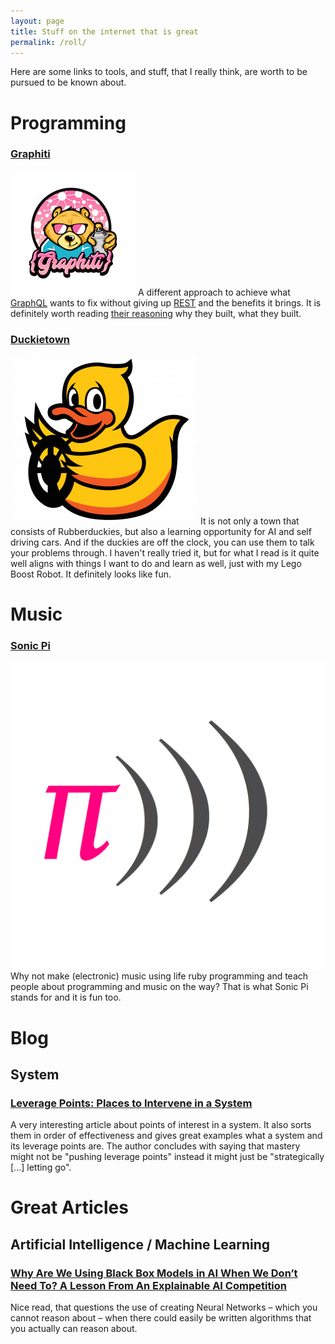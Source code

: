 ```yaml
---
layout: page
title: Stuff on the internet that is great
permalink: /roll/
---
```


Here are some links to tools, and stuff, that I really think, are worth to be pursued to be known about.

# Programming

### [Graphiti][graphiti]

![Graphiti Logo](/images/roll/graphiti.png#thumbnail)
A different approach to achieve what [GraphQL](https://graphql.org/) wants to fix without giving up [REST](https://restfulapi.net/) and the benefits it brings. It is definitely worth reading [their reasoning][graphiti] why they built, what they built.

[graphiti]: https://www.graphiti.dev/guides/why

### [Duckietown](https://www.duckietown.org)

![Duckietown Logo](/images/roll/duckietown.png#thumbnail)
It is not only a town that consists of Rubberduckies, but also a learning opportunity for AI and self driving cars. And if the duckies are off the clock, you can use them to talk your problems through. I haven't really tried it, but for what I read is it quite well aligns with things I want to do and learn as well, just with my Lego Boost Robot. It definitely looks like fun.

# Music

### [Sonic Pi](https://sonic-pi.net/)

![Sonic Pi Logo](/images/roll/sonicpi.png#thumbnail)
Why not make (electronic) music using life ruby programming and teach people about programming and music on the way? That is what Sonic Pi stands for and it is fun too.

# Blog

## System

### [Leverage Points: Places to Intervene in a System](http://donellameadows.org/archives/leverage-points-places-to-intervene-in-a-system/)

A very interesting article about points of interest in a system. It also sorts them in order of effectiveness and gives great examples what a system and its leverage points are. The author concludes with saying that mastery might not be "pushing leverage points" instead it might just be "strategically [...] letting go".

# Great Articles

## Artificial Intelligence / Machine Learning

### [Why Are We Using Black Box Models in AI When We Don’t Need To? A Lesson From An Explainable AI Competition](https://hdsr.mitpress.mit.edu/pub/f9kuryi8)

Nice read, that questions the use of creating Neural Networks – which you cannot reason about – when there could easily be written algorithms that you actually can reason about.
